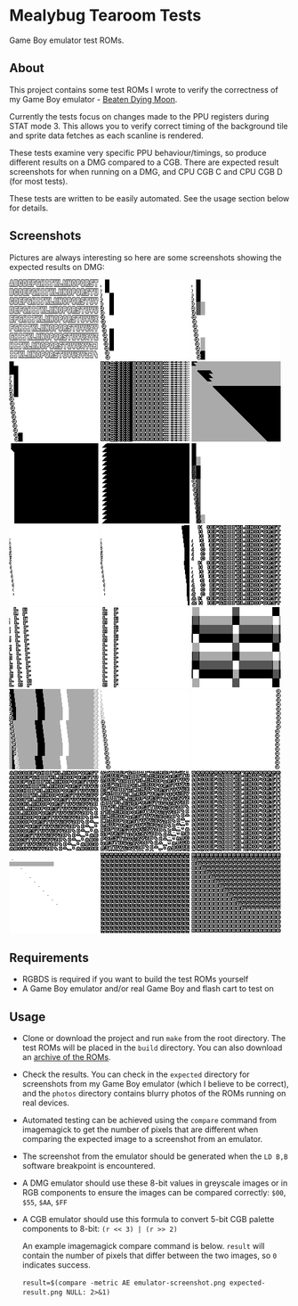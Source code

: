 # Mealybug Tearoom Tests

Game Boy emulator test ROMs.


## About

This project contains some test ROMs I wrote to verify the correctness of my Game Boy emulator - [Beaten Dying Moon](https://mattcurrie.com/bdm-demo/).

Currently the tests focus on changes made to the PPU registers during STAT mode 3. This allows you to verify correct timing of the background tile and sprite data fetches as each scanline is rendered.

These tests examine very specific PPU behaviour/timings, so produce different results on a DMG compared to a CGB. There are expected result screenshots for when running on a DMG, and CPU CGB C and CPU CGB D (for most tests).

These tests are written to be easily automated. See the usage section below for details.

## Screenshots

Pictures are always interesting so here are some screenshots showing the expected results on DMG:

![m2_win_en_toggle](/expected/DMG-blob/m2_win_en_toggle.png?raw=true "m2_win_en_toggle")
![m3_lcdc_bg_map_change](/expected/DMG-blob/m3_lcdc_bg_map_change.png?raw=true "m3_lcdc_bg_map_change")
![m3_lcdc_tile_sel_change](/expected/DMG-blob/m3_lcdc_tile_sel_change.png?raw=true "m3_lcdc_tile_sel_change")
![m3_lcdc_win_map_change](/expected/DMG-blob/m3_lcdc_win_map_change.png?raw=true "m3_lcdc_win_map_change")
![m3_lcdc_win_en_change_multiple](/expected/DMG-blob/m3_lcdc_win_en_change_multiple.png?raw=true "m3_lcdc_win_en_change_multiple")
![m3_lcdc_win_en_change_multiple_wx](/expected/DMG-blob/m3_lcdc_win_en_change_multiple_wx.png?raw=true "m3_lcdc_win_en_change_multiple_wx")
![m3_window_timing](/expected/DMG-blob/m3_window_timing.png?raw=true "m3_window_timing")
![m3_window_timing_wx_0](/expected/DMG-blob/m3_window_timing_wx_0.png?raw=true "m3_window_timing_wx_0")
![m3_lcdc_tile_sel_win_change](/expected/DMG-blob/m3_lcdc_tile_sel_win_change.png?raw=true "m3_lcdc_tile_sel_win_change")
![m3_lcdc_obj_en_change](/expected/DMG-blob/m3_lcdc_obj_en_change.png?raw=true "m3_lcdc_obj_en_change")
![m3_lcdc_obj_en_change_variant](/expected/DMG-blob/m3_lcdc_obj_en_change_variant.png?raw=true "m3_lcdc_obj_en_change_variant")
![m3_lcdc_bg_en_change](/expected/DMG-blob/m3_lcdc_bg_en_change.png?raw=true "m3_lcdc_bg_en_change")
![m3_lcdc_obj_size_change](/expected/DMG-blob/m3_lcdc_obj_size_change.png?raw=true "m3_lcdc_obj_size_change")
![m3_lcdc_obj_size_change_scx](/expected/DMG-blob/m3_lcdc_obj_size_change_scx.png?raw=true "m3_lcdc_obj_size_change_scx")
![m3_bgp_change](/expected/DMG-blob/m3_bgp_change.png?raw=true "m3_bgp_change")
![m3_bgp_change_sprites](/expected/DMG-blob/m3_bgp_change_sprites.png?raw=true "m3_bgp_change_sprites")
![m3_obp0_change](/expected/DMG-blob/m3_obp0_change.png?raw=true "m3_obp0_change")
![m3_scx_low_3_bits](/expected/DMG-blob/m3_scx_low_3_bits.png?raw=true "m3_scx_low_3_bits")
![m3_scx_high_5_bits](/expected/DMG-blob/m3_scx_high_5_bits.png?raw=true "m3_scx_high_5_bits")
![m3_scy_change](/expected/DMG-blob/m3_scy_change.png?raw=true "m3_scy_change")
![m3_wx_4_change](/expected/DMG-blob/m3_wx_4_change.png?raw=true "m3_wx_4_change")
![m3_wx_4_change_sprites](/expected/DMG-blob/m3_wx_4_change_sprites.png?raw=true "m3_wx_4_change_sprites")
![m3_wx_5_change](/expected/DMG-blob/m3_wx_5_change.png?raw=true "m3_wx_5_change")
![m3_wx_6_change](/expected/DMG-blob/m3_wx_6_change.png?raw=true "m3_wx_6_change")

## Requirements

- RGBDS is required if you want to build the test ROMs yourself
- A Game Boy emulator and/or real Game Boy and flash cart to test on


## Usage

- Clone or download the project and run ```make``` from the root directory. The test ROMs will be placed in the ```build``` directory.  You can also download an [archive of the ROMs](mealybug-tearoom-tests.zip).
- Check the results. You can check in the ```expected``` directory for screenshots from my Game Boy emulator (which I believe to be correct), and the ```photos``` directory contains blurry photos of the ROMs running on real devices. 
- Automated testing can be achieved using the ```compare``` command from imagemagick to get the number of pixels that are different when comparing the expected image to a screenshot from an emulator.  
- The screenshot from the emulator should be generated when the ```LD B,B``` software breakpoint is encountered. 
- A DMG emulator should use these 8-bit values in greyscale images or in RGB components to ensure the images can be compared correctly: ```$00```, ```$55```, ```$AA```, ```$FF``` 
- A CGB emulator should use this formula to convert 5-bit CGB palette components to 8-bit: ```(r << 3) | (r >> 2)```

  An example imagemagick compare command is below. ```result``` will contain the number of pixels that differ between the two images, so ```0``` indicates success.

   ```result=$(compare -metric AE emulator-screenshot.png expected-result.png NULL: 2>&1)```

